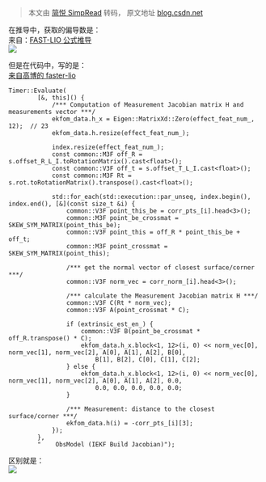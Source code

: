 > 本文由 [简悦 SimpRead](http://ksria.com/simpread/) 转码， 原文地址 [blog.csdn.net](https://blog.csdn.net/brightming/article/details/127713893)

在推导中，获取的偏导数是：  
来自：[FAST-LIO 公式推导](https://zhuanlan.zhihu.com/p/561877392)  
![](https://img-blog.csdnimg.cn/4779be33913d456886a5c9339a5942e6.png)

但是在代码中，写的是：  
[来自高博的 faster-lio](https://github.com/gaoxiang12/faster-lio)

```
Timer::Evaluate(
        [&, this]() {
            /*** Computation of Measurement Jacobian matrix H and measurements vector ***/
            ekfom_data.h_x = Eigen::MatrixXd::Zero(effect_feat_num_, 12);  // 23
            ekfom_data.h.resize(effect_feat_num_);

            index.resize(effect_feat_num_);
            const common::M3F off_R = s.offset_R_L_I.toRotationMatrix().cast<float>();
            const common::V3F off_t = s.offset_T_L_I.cast<float>();
            const common::M3F Rt = s.rot.toRotationMatrix().transpose().cast<float>();

            std::for_each(std::execution::par_unseq, index.begin(), index.end(), [&](const size_t &i) {
                common::V3F point_this_be = corr_pts_[i].head<3>();
                common::M3F point_be_crossmat = SKEW_SYM_MATRIX(point_this_be);
                common::V3F point_this = off_R * point_this_be + off_t;
                common::M3F point_crossmat = SKEW_SYM_MATRIX(point_this);

                /*** get the normal vector of closest surface/corner ***/
                common::V3F norm_vec = corr_norm_[i].head<3>();

                /*** calculate the Measurement Jacobian matrix H ***/
                common::V3F C(Rt * norm_vec);
                common::V3F A(point_crossmat * C);

                if (extrinsic_est_en_) {
                    common::V3F B(point_be_crossmat * off_R.transpose() * C);
                    ekfom_data.h_x.block<1, 12>(i, 0) << norm_vec[0], norm_vec[1], norm_vec[2], A[0], A[1], A[2], B[0],
                        B[1], B[2], C[0], C[1], C[2];
                } else {
                    ekfom_data.h_x.block<1, 12>(i, 0) << norm_vec[0], norm_vec[1], norm_vec[2], A[0], A[1], A[2], 0.0,
                        0.0, 0.0, 0.0, 0.0, 0.0;
                }

                /*** Measurement: distance to the closest surface/corner ***/
                ekfom_data.h(i) = -corr_pts_[i][3];
            });
        },
        "    ObsModel (IEKF Build Jacobian)");

```

区别就是：  
![](https://img-blog.csdnimg.cn/e352c8a79b9b41ef970be50d2c0d67c9.jpeg)